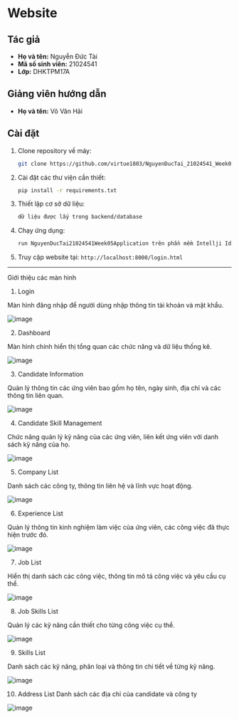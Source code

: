# Website 

## Tác giả
- **Họ và tên:** Nguyễn Đức Tài
- **Mã số sinh viên:** 21024541
- **Lớp:** DHKTPM17A

## Giảng viên hướng dẫn
- **Họ và tên:** Võ Văn Hải

## Cài đặt
1. Clone repository về máy:
   ```bash
   git clone https://github.com/virtue1803/NguyenDucTai_21024541_Week05_WWW_02.git
   ```
2. Cài đặt các thư viện cần thiết:
   ```bash
   pip install -r requirements.txt
   ```
3. Thiết lập cơ sở dữ liệu:
   ```bash
   dữ liệu được lấy trong backend/database
   ```
4. Chạy ứng dụng:
   ```bash
   run NguyenDucTai21024541Week05Application trên phần mềm Intellji Idea 2023
   ```
5. Truy cập website tại: `http://localhost:8000/login.html`

---
Giới thiệu các màn hình

1. Login

Màn hình đăng nhập để người dùng nhập thông tin tài khoản và mật khẩu.

![image](https://github.com/user-attachments/assets/4c99595e-0657-4da0-9f5d-ffe301203515)


2. Dashboard

Màn hình chính hiển thị tổng quan các chức năng và dữ liệu thống kê.

![image](https://github.com/user-attachments/assets/15ee4345-37a9-4cdf-9de6-2038a844d61d)


3. Candidate Information

Quản lý thông tin các ứng viên bao gồm họ tên, ngày sinh, địa chỉ và các thông tin liên quan.

![image](https://github.com/user-attachments/assets/55991099-293c-4e9c-985b-665add1b3ef7)



4. Candidate Skill Management

Chức năng quản lý kỹ năng của các ứng viên, liên kết ứng viên với danh sách kỹ năng của họ.

![image](https://github.com/user-attachments/assets/ca959c17-ac09-49ee-b267-b1cc9a3d5804)


5. Company List

Danh sách các công ty, thông tin liên hệ và lĩnh vực hoạt động.

![image](https://github.com/user-attachments/assets/27a05baa-baae-4819-b084-b4e9ba2aa3c4)


6. Experience List

Quản lý thông tin kinh nghiệm làm việc của ứng viên, các công việc đã thực hiện trước đó.

![image](https://github.com/user-attachments/assets/605d35e6-496d-401e-a4f1-7c1bdc3bd1ec)


7. Job List

Hiển thị danh sách các công việc, thông tin mô tả công việc và yêu cầu cụ thể.

![image](https://github.com/user-attachments/assets/d9264866-ac36-4fb9-8495-b23b1287ab3d)


8. Job Skills List

Quản lý các kỹ năng cần thiết cho từng công việc cụ thể.

![image](https://github.com/user-attachments/assets/3474c015-deca-4abb-84d7-bc5df8926a90)


9. Skills List

Danh sách các kỹ năng, phân loại và thông tin chi tiết về từng kỹ năng.

![image](https://github.com/user-attachments/assets/4e6d9d82-0b83-4c2b-889b-d4a897da13d0)


10. Address List
Danh sách các địa chỉ của candidate và công ty

![image](https://github.com/user-attachments/assets/f0643715-a0ee-4036-a048-f0b5217671e5)

